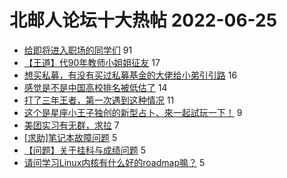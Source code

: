 # 北邮人论坛十大热帖 2022-06-25

- [给即将进入职场的同学们](https://bbs.byr.cn/article/WorkLife/1187899) 91
- [【王道】代90年教师小姐姐征友](https://bbs.byr.cn/article/Friends/2026575) 17
- [想买私募，有没有买过私募基金的大佬给小弟引引路](https://bbs.byr.cn/article/Financial/81998) 16
- [感觉是不是中国高校排名被低估了](https://bbs.byr.cn/article/Talking/6353793) 14
- [打了三年王者，第一次遇到这种情况](https://bbs.byr.cn/article/Picture/3324428) 11
- [这个是星座小王子独创的新型占卜、來一起試玩一下！](https://bbs.byr.cn/article/Constellations/465260) 9
- [美团实习有无群，求拉](https://bbs.byr.cn/article/Job/2166992) 7
- [[求助]笔记本故障问题](https://bbs.byr.cn/article/HardWare/224522) 5
- [【问题】关于挂科与成绩问题](https://bbs.byr.cn/article/GoAbroad/387019) 5
- [请问学习Linux内核有什么好的roadmap嘛？](https://bbs.byr.cn/article/Linux/160713) 5


